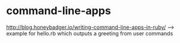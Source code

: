 # command-line-apps
http://blog.honeybadger.io/writing-command-line-apps-in-ruby/ --> example for hello.rb which outputs a greeting from user commands

